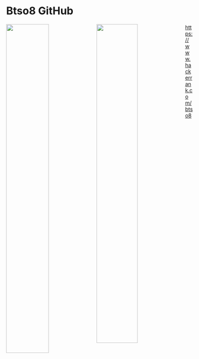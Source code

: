 # Btso8 GitHub
<img align="left" width="47.723%" src="https://github-readme-stats.vercel.app/api?username=btso8&count_private=true&theme=radical&show_icons=true" />

<img align="left" width="47%" src="https://github-readme-stats.vercel.app/api/top-langs/?username=btso8&layout=compact&theme=radical&hide=jupyter%20notebook,html,scss" />

https://www.hackerrank.com/btso8

